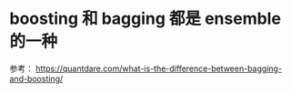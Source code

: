 # boosting 和 bagging 都是 ensemble 的一种
参考： https://quantdare.com/what-is-the-difference-between-bagging-and-boosting/


